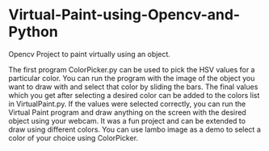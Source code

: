 # Virtual-Paint-using-Opencv-and-Python
Opencv Project to paint virtually using an object.

The first program ColorPicker.py can be used to pick the HSV values for a particular color. You can run the program with the image of the object you want to draw with and select that color by sliding the bars. 
The final values which you get after selecting a desired color can be added to the colors list in VirtualPaint.py.
If the values were selected correctly, you can run the Virtual Paint program and draw anything on the screen with the desired object using your webcam. It was a fun project and can be extended to draw using different colors.
You can use lambo image as a demo to select a color of your choice using ColorPicker.
